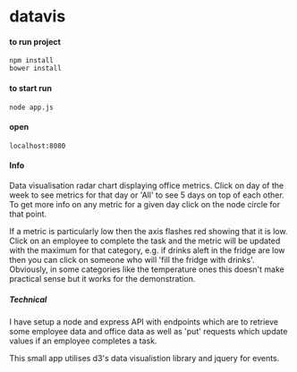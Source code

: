 # datavis

#### to run project

	npm install
	bower install

#### to start run
	node app.js

#### open

	localhost:8080

#### Info

Data visualisation radar chart displaying office metrics. Click on day of the week to see metrics for that day or 'All' to see 5 days on top of each other. To get more info on any metric for a given day click on the node circle for that point.

If a metric is particularly low then the axis flashes red showing that it is low. Click on an employee to complete the task and the metric will be updated with the maximum for that category, e.g. if drinks aleft in the fridge are low then you can click on someone who will 'fill the fridge with drinks'. Obviously, in some categories like the temperature ones this doesn't make practical sense but it works for the demonstration.

##### Technical

I have setup a node and express API with endpoints which are to retrieve some employee data and office data as well as 'put' requests which update values if an employee completes a task.

This small app utilises d3's data visualistion library and jquery for events.